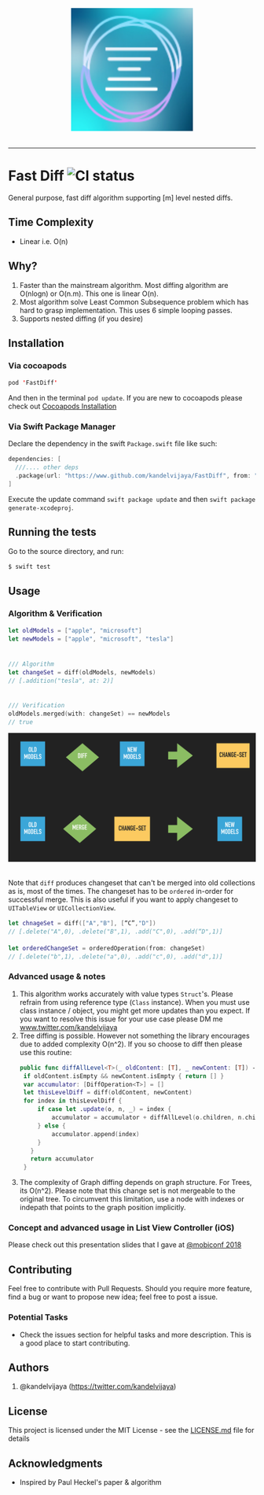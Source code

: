 <div align="center">
  <img src="logo.png"><br><br>
</div>

-----------------

# Fast Diff ![CI status](https://img.shields.io/badge/build-passing-brightgreen.svg)

General purpose, fast diff algorithm supporting [m] level nested diffs. 

## Time Complexity
- Linear i.e. O(n)

## Why?
1. Faster than the mainstream algorithm. Most diffing algorithm are O(nlogn) or O(n.m). This one is linear O(n).
2. Most algorithm solve Least Common Subsequence problem which has hard to grasp implementation. This uses 6 simple looping passes.
3. Supports nested diffing (if you desire)

## Installation
### Via cocoapods
```swift
pod 'FastDiff'
```
And then in the terminal `pod update`. If you are new to cocoapods please check out [Cocoapods Installation](https://guides.cocoapods.org/using/using-cocoapods)

### Via Swift Package Manager
Declare the dependency in the swift `Package.swift` file like such:
```swift
dependencies: [
  ///.... other deps
  .package(url: "https://www.github.com/kandelvijaya/FastDiff", from: "1.0.0"),
]
```

Execute the update command `swift package update` and then `swift package generate-xcodeproj`.

## Running the tests

Go to the source directory, and run:
```swift
$ swift test
```

## Usage
   
### Algorithm & Verification
```swift
let oldModels = ["apple", "microsoft"]
let newModels = ["apple", "microsoft", "tesla"]


/// Algorithm
let changeSet = diff(oldModels, newModels)
// [.addition("tesla", at: 2)]


/// Verification
oldModels.merged(with: changeSet) == newModels 
// true
```

<div align="center">
  <img src="./Documentation/diffConcept1.png"><br><br>
</div>


Note that `diff` produces changeset that can't be merged into old collections as is, most of the times. 
The changeset has to be `ordered` in-order for successful merge. This is also useful if you want to
apply changeset to `UITableView` or `UICollectionView`.

```swift
let chnageSet = diff(["A","B"], [“C”,"D"])
// [.delete("A",0), .delete("B",1), .add("C",0), .add(“D",1)]

let orderedChangeSet = orderedOperation(from: changeSet)
// [.delete("b",1), .delete("a",0), .add("c",0), .add("d",1)]

```

### Advanced usage & notes
1. This algorithm works accurately with value types `Struct`'s. Please refrain from using reference type (`Class` instance). When you must use class instance / object, you might get more updates than you expect. If you want to resolve this issue for your use case please DM me www.twitter.com/kandelvijaya
2. Tree diffing is possible. However not something the library encourages due to added complexity O(n^2). If you so choose to diff then please use this routine:
   ```swift
   public func diffAllLevel<T>(_ oldContent: [T], _ newContent: [T]) -> [DiffOperation<T>] where T: Diffable, T.InternalItemType == T {
    if oldContent.isEmpty && newContent.isEmpty { return [] }
    var accumulator: [DiffOperation<T>] = []
    let thisLevelDiff = diff(oldContent, newContent)
    for index in thisLevelDiff {
        if case let .update(o, n, _) = index {
            accumulator = accumulator + diffAllLevel(o.children, n.children)
        } else {
            accumulator.append(index)
        }
      }
      return accumulator
    }

   ```
3. The complexity of Graph diffing depends on graph structure. For Trees, its O(n^2). Please note that this change set is not mergeable to the original tree. To circumvent this limitation, use a node with indexes or indepath that points to the graph position implicitly. 

### Concept and advanced usage in List View Controller (iOS)
Please check out this presentation slides that I gave at [@mobiconf 2018](https://drive.google.com/file/d/1eY0k_5sHBDgK6Qx6-VR3HTmCQEi9qaW3/view?usp=sharing)

## Contributing

Feel free to contribute with Pull Requests. Should you require more feature, find a bug or want to propose new idea; feel free to post a issue. 

### Potential Tasks
- Check the issues section for helpful tasks and more description. This is a good place to start contributing. 

## Authors

1. @kandelvijaya (https://twitter.com/kandelvijaya)

## License

This project is licensed under the MIT License - see the [LICENSE.md](LICENSE.md) file for details

## Acknowledgments

* Inspired by Paul Heckel's paper & algorithm 

